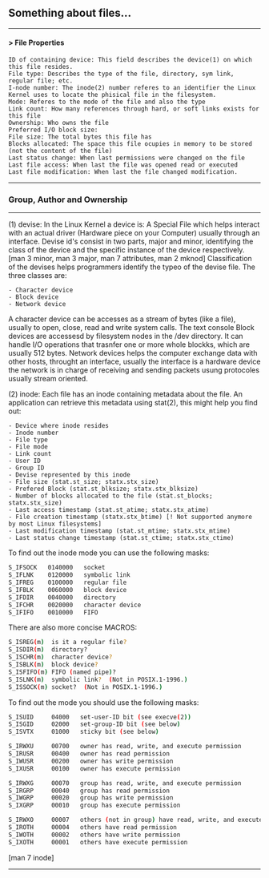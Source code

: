 ## Something about files...

***

#### > File Properties

	ID of containing device: This field describes the device(1) on which this file resides.
	File type: Describes the type of the file, directory, sym link, regular file; etc.
	I-node number: The inode(2) number referes to an identifier the Linux Kernel uses to locate the phisical file in the filesystem.
	Mode: Referes to the mode of the file and also the type
	Link count: How many references through hard, or soft links exists for this file
	Ownership: Who owns the file
	Preferred I/O block size:
	File size: The total bytes this file has
	Blocks allocated: The space this file ocupies in memory to be stored (not the content of the file)
	Last status change: When last permissions were changed on the file
	Last file access: When last the file was opened read or executed
	Last file modification: When last the file changed modification.

***

### Group, Author and Ownership




***

(1) devise: In the Linux Kernel a device is: A Special File which helps interact with an actual driver (Hardware piece on your Computer) usually through an interface.
Devise id's consist in two parts, major and minor, identifying the class of the device and the specific instance of the device respectively.
[man 3 minor, man 3 major, man 7 attributes, man 2 mknod]
Classification of the devises helps programmers identify the typeo of the devise file. The three classes are:

	- Character device
	- Block device
	- Network device

A character device can be accesses as a stream of bytes (like a file), usually to open, close, read and write system calls. The text console
Block devices are accessesd by filesystem nodes in the /dev directory. It can handle I/O operations that trasnfer one or more whole blockks, which are usually 512 bytes.
Network devices helps the computer exchange data with other hosts, throught an interface, usually the interface is a hardware device the network is in charge of receiving and sending packets usung protocoles usually stream oriented.

(2) inode: Each file has an inode containing metadata about the file. An application can retrieve this metadata using stat(2), this might help you find out:

	- Device where inode resides
	- Inode number
	- File type
	- File mode
	- Link count
	- User ID
	- Group ID
	- Devise represented by this inode
	- File size (stat.st_size; statx.stx_size)
	- Prefered Block (stat.st_blksize; statx.stx_blksize)
	- Number of blocks allocated to the file (stat.st_blocks; statx.stx_size)
	- Last access timestamp (stat.st_atime; statx.stx_atime)
	- File creation timestamp (statx.stx_btime) [! Not supported anymore by most Linux filesystems]
	- Last modification timestamp (stat.st_mtime; statx.stx_mtime)
	- Last status change timestamp (stat.st_ctime; statx.stx_ctime)

To find out the inode mode you can use the following masks:
```sh
S_IFSOCK   0140000   socket
S_IFLNK    0120000   symbolic link
S_IFREG    0100000   regular file
S_IFBLK    0060000   block device
S_IFDIR    0040000   directory
S_IFCHR    0020000   character device
S_IFIFO    0010000   FIFO
```

There are also more concise MACROS: 
```sh
S_ISREG(m)  is it a regular file?
S_ISDIR(m)  directory?
S_ISCHR(m)  character device?
S_ISBLK(m)  block device?
S_ISFIFO(m) FIFO (named pipe)?
S_ISLNK(m)  symbolic link?  (Not in POSIX.1-1996.)
S_ISSOCK(m) socket?  (Not in POSIX.1-1996.)
```

To find out the mode you should use the following masks:
```sh
S_ISUID     04000   set-user-ID bit (see execve(2))
S_ISGID     02000   set-group-ID bit (see below)
S_ISVTX     01000   sticky bit (see below)

S_IRWXU     00700   owner has read, write, and execute permission
S_IRUSR     00400   owner has read permission
S_IWUSR     00200   owner has write permission
S_IXUSR     00100   owner has execute permission

S_IRWXG     00070   group has read, write, and execute permission
S_IRGRP     00040   group has read permission
S_IWGRP     00020   group has write permission
S_IXGRP     00010   group has execute permission

S_IRWXO     00007   others (not in group) have read, write, and execute permission
S_IROTH     00004   others have read permission
S_IWOTH     00002   others have write permission
S_IXOTH     00001   others have execute permission
```
[man 7 inode]
***



